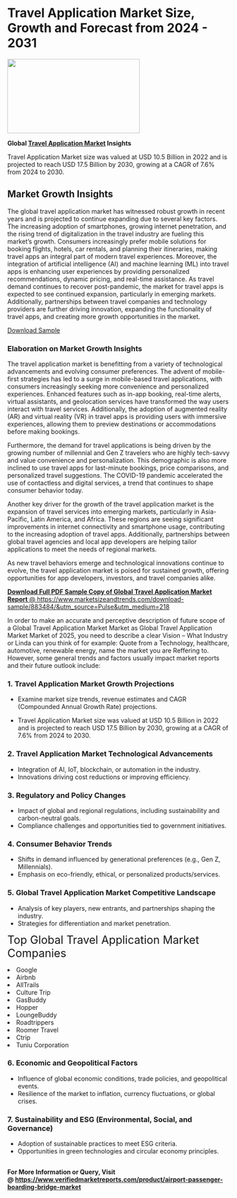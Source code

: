 <H1>Travel Application Market Size, Growth and Forecast from 2024 - 2031</H1><img class="aligncenter size-medium wp-image-584254" src="https://thirdeyenews.in/wp-content/uploads/2024/09/Global-Market-Research-300x168.jpeg" alt="" width="300" height="168" /><p><strong>Global&nbsp;<a href="https://www.marketsizeandtrends.com/download-sample/883484/&amp;utm_source=Pulse&amp;utm_medium=218">Travel Application Market</a> Insights</strong></p><p>Travel Application Market size was valued at USD 10.5 Billion in 2022 and is projected to reach USD 17.5 Billion by 2030, growing at a CAGR of 7.6% from 2024 to 2030.</p><p><h2>Market Growth Insights</h2> <p>The global travel application market has witnessed robust growth in recent years and is projected to continue expanding due to several key factors. The increasing adoption of smartphones, growing internet penetration, and the rising trend of digitalization in the travel industry are fueling this market’s growth. Consumers increasingly prefer mobile solutions for booking flights, hotels, car rentals, and planning their itineraries, making travel apps an integral part of modern travel experiences. Moreover, the integration of artificial intelligence (AI) and machine learning (ML) into travel apps is enhancing user experiences by providing personalized recommendations, dynamic pricing, and real-time assistance. As travel demand continues to recover post-pandemic, the market for travel apps is expected to see continued expansion, particularly in emerging markets. Additionally, partnerships between travel companies and technology providers are further driving innovation, expanding the functionality of travel apps, and creating more growth opportunities in the market.</p> <p><a href="download-link">Download Sample</a></p> <h3>Elaboration on Market Growth Insights</h3> <p>The travel application market is benefitting from a variety of technological advancements and evolving consumer preferences. The advent of mobile-first strategies has led to a surge in mobile-based travel applications, with consumers increasingly seeking more convenience and personalized experiences. Enhanced features such as in-app booking, real-time alerts, virtual assistants, and geolocation services have transformed the way users interact with travel services. Additionally, the adoption of augmented reality (AR) and virtual reality (VR) in travel apps is providing users with immersive experiences, allowing them to preview destinations or accommodations before making bookings.</p> <p>Furthermore, the demand for travel applications is being driven by the growing number of millennial and Gen Z travelers who are highly tech-savvy and value convenience and personalization. This demographic is also more inclined to use travel apps for last-minute bookings, price comparisons, and personalized travel suggestions. The COVID-19 pandemic accelerated the use of contactless and digital services, a trend that continues to shape consumer behavior today.</p> <p>Another key driver for the growth of the travel application market is the expansion of travel services into emerging markets, particularly in Asia-Pacific, Latin America, and Africa. These regions are seeing significant improvements in internet connectivity and smartphone usage, contributing to the increasing adoption of travel apps. Additionally, partnerships between global travel agencies and local app developers are helping tailor applications to meet the needs of regional markets.</p> <p>As new travel behaviors emerge and technological innovations continue to evolve, the travel application market is poised for sustained growth, offering opportunities for app developers, investors, and travel companies alike.</p> <p><a href="get-more-link"></p><p><span class=""><strong>Download Full PDF Sample Copy of Global Travel Application Market Report</strong> @ <a href="https://www.marketsizeandtrends.com/download-sample/883484/&amp;utm_source=Pulse&amp;utm_medium=218" target="_blank">https://www.marketsizeandtrends.com/download-sample/883484/&amp;utm_source=Pulse&amp;utm_medium=218</a></span></p><p>In order to make an accurate and perceptive description of future scope of a Global&nbsp;Travel Application Market Market as Global&nbsp;Travel Application Market Market of 2025, you need to describe a clear Vision &ndash; What Industry or Linda can you think of for example: Quote from a Technology, healthcare, automotive, renewable energy, name the market you are Reffering to. However, some general trends and factors usually impact market reports and their future outlook include:</p><h3>1.&nbsp;<strong>Travel Application Market Growth Projections</strong></h3><ul><li>Examine market size trends, revenue estimates and CAGR (Compounded Annual Growth Rate) projections.</li><li><p>Travel Application Market size was valued at USD 10.5 Billion in 2022 and is projected to reach USD 17.5 Billion by 2030, growing at a CAGR of 7.6% from 2024 to 2030.</p></li></ul><h3>2.&nbsp;<strong>Travel Application Market Technological Advancements</strong></h3><ul><li>Integration of AI, IoT, blockchain, or automation in the industry.</li><li>Innovations driving cost reductions or improving efficiency.</li></ul><h3>3.&nbsp;<strong>Regulatory and Policy Changes</strong></h3><ul><li>Impact of global and regional regulations, including sustainability and carbon-neutral goals.</li><li>Compliance challenges and opportunities tied to government initiatives.</li></ul><h3>4.&nbsp;<strong>Consumer Behavior Trends</strong></h3><ul><li>Shifts in demand influenced by generational preferences (e.g., Gen Z, Millennials).</li><li>Emphasis on eco-friendly, ethical, or personalized products/services.</li></ul><h3>5.&nbsp;<strong>Global Travel Application Market Competitive Landscape</strong></h3><ul><li>Analysis of key players, new entrants, and partnerships shaping the industry.</li><li>Strategies for differentiation and market penetration.</li></ul><p data-pm-slice="1 1 []"><span style="color: inherit; font-family: inherit; font-size: 25px;">Top Global Travel Application Market Companies</span></p><div class="" data-test-id=""><p><li>Google</li><li> Airbnb</li><li> AllTrails</li><li> Culture Trip</li><li> GasBuddy</li><li> Hopper</li><li> LoungeBuddy</li><li> Roadtrippers</li><li> Roomer Travel</li><li> Ctrip</li><li> Tuniu Corporation</li></p></div><h3>6.&nbsp;<strong>Economic and Geopolitical Factors</strong></h3><ul><li>Influence of global economic conditions, trade policies, and geopolitical events.</li><li>Resilience of the market to inflation, currency fluctuations, or global crises.</li></ul><h3>7.&nbsp;<strong>Sustainability and ESG (Environmental, Social, and Governance)</strong></h3><ul><li>Adoption of sustainable practices to meet ESG criteria.</li><li>Opportunities in green technologies and circular economy principles.</li></ul><h2><strong style="font-size: 14px;">For More Information or Query, Visit @&nbsp;</strong><a style="background-color: #ffffff; font-size: 14px;" href="https://www.marketsizeandtrends.com/report/travel-application-market/" target="_blank">https://www.verifiedmarketreports.com/product/airport-passenger-boarding-bridge-market</a></h2>
